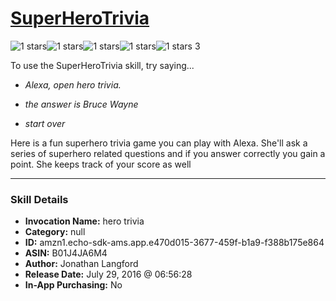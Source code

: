 # [SuperHeroTrivia](http://alexa.amazon.com/#skills/amzn1.echo-sdk-ams.app.e470d015-3677-459f-b1a9-f388b175e864)
![1 stars](../../images/ic_star_black_18dp_1x.png)![1 stars](../../images/ic_star_border_black_18dp_1x.png)![1 stars](../../images/ic_star_border_black_18dp_1x.png)![1 stars](../../images/ic_star_border_black_18dp_1x.png)![1 stars](../../images/ic_star_border_black_18dp_1x.png) 3

To use the SuperHeroTrivia skill, try saying...

* *Alexa, open hero trivia.*

* *the answer is Bruce Wayne*

* *start over*

Here is a fun superhero trivia game you can play with Alexa. She'll ask a series of superhero related questions and if you answer correctly you gain a point. She keeps track of your score as well

***

### Skill Details

* **Invocation Name:** hero trivia
* **Category:** null
* **ID:** amzn1.echo-sdk-ams.app.e470d015-3677-459f-b1a9-f388b175e864
* **ASIN:** B01J4JA6M4
* **Author:** Jonathan Langford
* **Release Date:** July 29, 2016 @ 06:56:28
* **In-App Purchasing:** No
